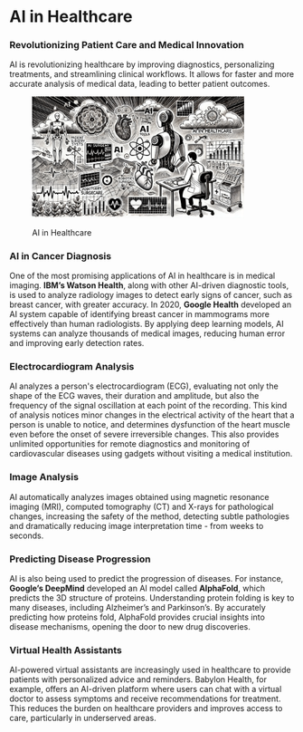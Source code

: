 # AI in Healthcare

### Revolutionizing Patient Care and Medical Innovation

AI is revolutionizing healthcare by improving diagnostics, personalizing treatments, and streamlining clinical workflows. It allows for faster and more accurate analysis of medical data, leading to better patient outcomes.

<div align="left"><figure><img src="../../.gitbook/assets/ai-in-healthcare-min.png" alt="" width="375"><figcaption><p>AI in Healthcare</p></figcaption></figure></div>

### AI in Cancer Diagnosis

One of the most promising applications of AI in healthcare is in medical imaging. **IBM’s Watson Health**, along with other AI-driven diagnostic tools, is used to analyze radiology images to detect early signs of cancer, such as breast cancer, with greater accuracy. In 2020, **Google Health** developed an AI system capable of identifying breast cancer in mammograms more effectively than human radiologists. By applying deep learning models, AI systems can analyze thousands of medical images, reducing human error and improving early detection rates.

### Electrocardiogram Analysis

AI analyzes a person's electrocardiogram (ECG), evaluating not only the shape of the ECG waves, their duration and amplitude, but also the frequency of the signal oscillation at each point of the recording. This kind of analysis notices minor changes in the electrical activity of the heart that a person is unable to notice, and determines dysfunction of the heart muscle even before the onset of severe irreversible changes. This also provides unlimited opportunities for remote diagnostics and monitoring of cardiovascular diseases using gadgets without visiting a medical institution.

### Image Analysis

AI automatically analyzes images obtained using magnetic resonance imaging (MRI), computed tomography (CT) and X-rays for pathological changes, increasing the safety of the method, detecting subtle pathologies and dramatically reducing image interpretation time - from weeks to seconds.

### Predicting Disease Progression

AI is also being used to predict the progression of diseases. For instance, **Google’s DeepMind** developed an AI model called **AlphaFold**, which predicts the 3D structure of proteins. Understanding protein folding is key to many diseases, including Alzheimer’s and Parkinson’s. By accurately predicting how proteins fold, AlphaFold provides crucial insights into disease mechanisms, opening the door to new drug discoveries.

### Virtual Health Assistants

AI-powered virtual assistants are increasingly used in healthcare to provide patients with personalized advice and reminders. Babylon Health, for example, offers an AI-driven platform where users can chat with a virtual doctor to assess symptoms and receive recommendations for treatment. This reduces the burden on healthcare providers and improves access to care, particularly in underserved areas.
